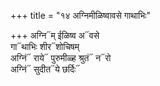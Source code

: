 +++
title = "१४ अग्निमीळिष्वावसे गाथाभिः"

+++
अग्नि᳓म् ईळिष्व अ᳓वसे  
गा᳓थाभिः शीर᳓शोचिषम्  
अग्निं᳓ राये᳓ पुरुमीळ्ह श्रुतं᳓ न᳓रो  
अग्निं᳓ सुदीत᳓ये छर्दिः᳓